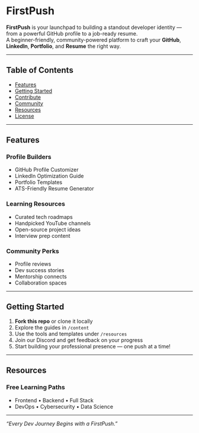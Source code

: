 # FirstPush

**FirstPush** is your launchpad to building a standout developer identity — from a powerful GitHub profile to a job-ready resume.  
A beginner-friendly, community-powered platform to craft your **GitHub**, **LinkedIn**, **Portfolio**, and **Resume** the right way.

---

## Table of Contents

- [ Features](#-features)
- [ Getting Started](#-getting-started)
- [ Contribute](#-contribute)
- [ Community](#-community)
- [ Resources](#-resources)
- [ License](#-license)

---

##  Features

###  Profile Builders
-  GitHub Profile Customizer
-  LinkedIn Optimization Guide
-  Portfolio Templates
-  ATS-Friendly Resume Generator

###  Learning Resources
-  Curated tech roadmaps
-  Handpicked YouTube channels
-  Open-source project ideas
-  Interview prep content

###  Community Perks
-  Profile reviews
-  Dev success stories
-  Mentorship connects
-  Collaboration spaces

---

##  Getting Started

1. **Fork this repo** or clone it locally  
2. Explore the guides in `/content`  
3. Use the tools and templates under `/resources`  
4. Join our Discord and get feedback on your progress  
5. Start building your professional presence — one push at a time!

---

## Resources

### Free Learning Paths
- Frontend • Backend • Full Stack  
- DevOps • Cybersecurity • Data Science

---

*“Every Dev Journey Begins with a FirstPush.”* 
